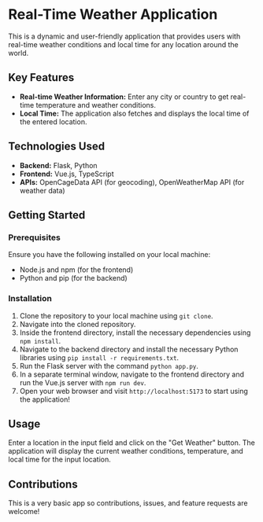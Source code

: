 # Real-Time Weather Application

This is a dynamic and user-friendly application that provides users with real-time weather conditions and local time for any location around the world. 
## Key Features

- **Real-time Weather Information:** Enter any city or country to get real-time temperature and weather conditions.
- **Local Time:** The application also fetches and displays the local time of the entered location.

## Technologies Used

- **Backend:** Flask, Python
- **Frontend:** Vue.js, TypeScript
- **APIs:** OpenCageData API (for geocoding), OpenWeatherMap API (for weather data)

## Getting Started

### Prerequisites

Ensure you have the following installed on your local machine:

- Node.js and npm (for the frontend)
- Python and pip (for the backend)

### Installation

1. Clone the repository to your local machine using `git clone`.
2. Navigate into the cloned repository.
3. Inside the frontend directory, install the necessary dependencies using `npm install`.
4. Navigate to the backend directory and install the necessary Python libraries using `pip install -r requirements.txt`.
5. Run the Flask server with the command `python app.py`.
6. In a separate terminal window, navigate to the frontend directory and run the Vue.js server with `npm run dev`.
7. Open your web browser and visit `http://localhost:5173` to start using the application!

## Usage

Enter a location in the input field and click on the "Get Weather" button. The application will display the current weather conditions, temperature, and local time for the input location.

## Contributions

This is a very basic app so contributions, issues, and feature requests are welcome!


